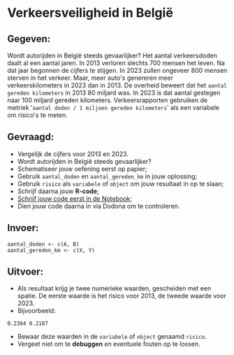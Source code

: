 # Verkeersveiligheid in België

## Gegeven:

Wordt autorijden in België steeds gevaarlijker? Het aantal verkeersdoden daalt al een aantal jaren. 
In 2013 verloren slechts 700 mensen het leven. Na dat jaar begonnen de cijfers te stijgen. 
In 2023 zullen ongeveer 800 mensen sterven in het verkeer. Maar, meer auto's genereren meer verkeerskilometers in 2023 dan in 2013. 
De overheid beweert dat het `aantal gereden kilometers` in 2013 80 miljard was. In 2023 is dat aantal gestegen naar 100 miljard gereden kilometers. 
Verkeersrapporten gebruiken de metriek '`aantal doden / 1 miljoen gereden kilometers`' als een variabele om risico's te meten.

## Gevraagd:

* Vergelijk de cijfers voor 2013 en 2023.
* Wordt autorijden in België steeds gevaarlijker?
* Schematiseer jouw oefening eerst op papier;
* Gebruik `aantal_doden` en `aantal_gereden_km` in jouw oplossing;
* Gebruik `risico` als `variabele` of `object` om jouw resultaat in op te slaan;
* Schrijf daarna jouw **R-code**;
* [Schrijf jouw code eerst in de Notebook;](https://colab.research.google.com/drive/1sPcGQ6WyeBb40wa-xmA5NTrdmbj7RpDT#scrollTo=Ff2m0lx9x7ea&line=4&uniqifier=1)
* Dien jouw code daarna in via Dodona om te controleren. 


## Invoer:

```
aantal_doden <- c(A, B)
aantal_gereden_km <- c(X, Y)

```

## Uitvoer: 

* Als resultaat krijg je twee numerieke waarden, gescheiden met een spatie. De eerste waarde is het risico voor 2013, de tweede waarde voor 2023.
* Bijvoorbeeld:
```
0.2364 0.2187
```
* Bewaar deze waarden in de `variabele` of `object` genaamd `risico`. 
* Vergeet niet om te **debuggen** en eventuele fouten op te lossen.

